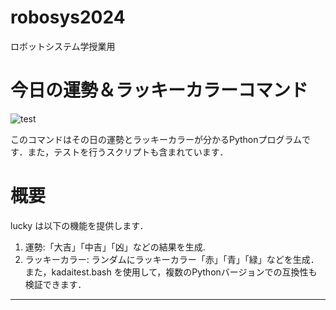 # robosys2024
ロボットシステム学授業用
# 今日の運勢＆ラッキーカラーコマンド
![test](https://github.com/kasaiatsuki/robosys2024/actions/workflows/kadaitest.yml/badge.svg)

このコマンドはその日の運勢とラッキーカラーが分かるPythonプログラムです．また，テストを行うスクリプトも含まれています．

# 概要
lucky は以下の機能を提供します．
1. 運勢:「大吉」「中吉」「凶」などの結果を生成.
2. ラッキーカラー: ランダムにラッキーカラー「赤」「青」「緑」などを生成．
また，kadaitest.bash を使用して，複数のPythonバージョンでの互換性も検証できます．
---
